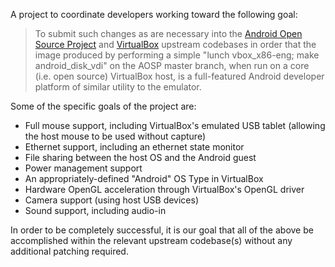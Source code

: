 A project to coordinate developers working toward the following goal:

> To submit such changes as are necessary into the [Android Open Source Project](http://source.android.com) and [VirtualBox](http://www.virtualbox.org) upstream codebases in order that the image produced by performing a simple "lunch vbox\_x86-eng; make android\_disk\_vdi" on the AOSP master branch, when run on a core (i.e. open source) VirtualBox host, is a full-featured Android developer platform of similar utility to the emulator.

Some of the specific goals of the project are:

  * Full mouse support, including VirtualBox's emulated USB tablet (allowing the host mouse to be used without capture)
  * Ethernet support, including an ethernet state monitor
  * File sharing between the host OS and the Android guest
  * Power management support
  * An appropriately-defined "Android" OS Type in VirtualBox
  * Hardware OpenGL acceleration through VirtualBox's OpenGL driver
  * Camera support (using host USB devices)
  * Sound support, including audio-in

In order to be completely successful, it is our goal that all of the above be accomplished within the relevant upstream codebase(s) without any additional patching required.

